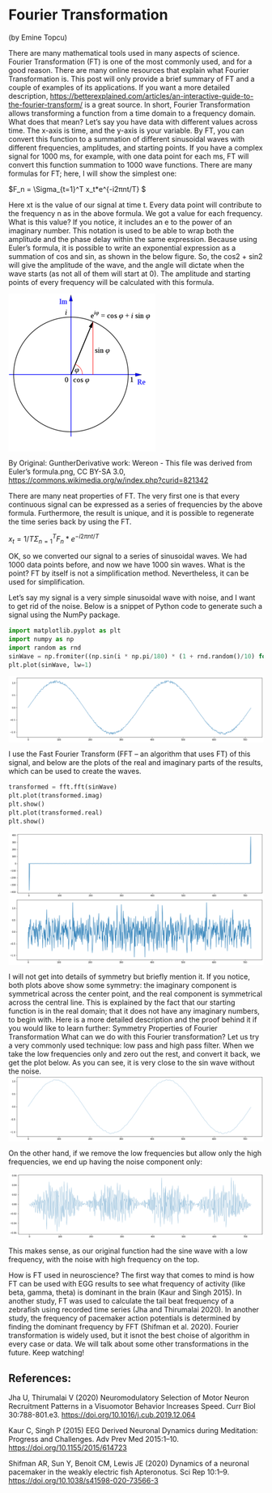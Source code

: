 # Fourier Transformation

(by Emine Topcu)

There are many mathematical tools used in many aspects of science. Fourier Transformation (FT) is one of the most commonly used, and for a good reason. There are many online resources that explain what Fourier Transformation is. This post will only provide a brief summary of FT and a couple of examples of its applications. If you want a more detailed description, https://betterexplained.com/articles/an-interactive-guide-to-the-fourier-transform/ is a great source.
In short, Fourier Transformation allows transforming a function from a time domain to a frequency domain. What does that mean? Let’s say you have data with different values across time. The x-axis is time, and the y-axis is your variable. By FT, you can convert this function to a summation of different sinusoidal waves with different frequencies, amplitudes, and starting points. If you have a complex signal for 1000 ms, for example, with one data point for each ms, FT will convert this function summation to 1000 wave functions. There are many formulas for FT; here, I will show the simplest one:


$F_n = \Sigma_{t=1}^T x_t*e^{-i2πnt/T} $


Here xt is the value of our signal at time t. Every data point will contribute to the frequency n as in the above formula. We got a value for each frequency. What is this value? If you notice, it includes an e to the power of an imaginary number. This notation is used to be able to wrap both the amplitude and the phase delay within the same expression. Because using Euler’s formula, it is possible to write an exponential expression as a summation of cos and sin, as shown in the below figure. So, the cos2 + sin2 will give the amplitude of the wave, and the angle will dictate when the wave starts (as not all of them will start at 0). The amplitude and starting points of every frequency will be calculated with this formula.

<img align="center" src="images\FT_Euler.png">

By Original: GuntherDerivative work: Wereon - This file was derived from Euler’s formula.png, CC BY-SA 3.0, https://commons.wikimedia.org/w/index.php?curid=821342

There are many neat properties of FT. The very first one is that every continuous signal can be expressed as a series of frequencies by the above formula. Furthermore, the result is unique, and it is possible to regenerate the time series back by using the FT.


$x_t = 1/T \Sigma_{n=1}^T F_n*e^{-i2πnt/T}$


OK, so we converted our signal to a series of sinusoidal waves. We had 1000 data points before, and now we have 1000 sin waves. What is the point? FT by itself is not a simplification method. Nevertheless, it can be used for simplification.


Let’s say my signal is a very simple sinusoidal wave with noise, and I want to get rid of the noise. Below is a snippet of Python code to generate such a signal using the NumPy package.
```python
import matplotlib.pyplot as plt
import numpy as np
import random as rnd
sinWave = np.fromiter((np.sin(i * np.pi/180) * (1 + rnd.random()/10) for i in range(720)), dtype = "float")
plt.plot(sinWave, lw=1)
```
<img align="center" src="images\FT_SinWithNoise.png">

I use the Fast Fourier Transform (FFT – an algorithm that uses FT) of this signal, and below are the plots of the real and imaginary parts of the results, which can be used to create the waves.

```python
transformed = fft.fft(sinWave)
plt.plot(transformed.imag)
plt.show()
plt.plot(transformed.real)
plt.show()
```

<img align="center" src="images\FT_SinFFTIm.png">
<img align="center" src="images\FT_SinFFTReal.png">


I will not get into details of symmetry but briefly mention it. If you notice, both plots above show some symmetry: the imaginary component is symmetrical across the center point, and the real component is symmetrical across the central line. This is explained by the fact that our starting function is in the real domain; that it does not have any imaginary numbers, to begin with. Here is a more detailed description and the proof behind it if you would like to learn further: Symmetry Properties of Fourier Transformation
What can we do with this Fourier transformation? Let us try a very commonly used technique: low pass and high pass filter. When we take the low frequencies only and zero out the rest, and convert it back, we get the plot below. As you can see, it is very close to the sin wave without the noise.
<img align="center" src="images\FT_LowPass.png">

On the other hand, if we remove the low frequencies but allow only the high frequencies, we end up having the noise component only:

<img align="center" src="images\FT_HighPass.png">

This makes sense, as our original function had the sine wave with a low frequency, with the noise with high frequency on the top.

How is FT used in neuroscience? The first way that comes to mind is how FT can be used with EGG results to see what frequency of activity (like beta, gamma, theta) is dominant in the brain (Kaur and Singh 2015). In another study, FT was used to calculate the tail beat frequency of a zebrafish using recorded time series (Jha and Thirumalai 2020). In another study, the frequency of pacemaker action potentials is determined by finding the dominant frequency by FFT (Shifman et al. 2020).
Fourier transformation is widely used, but it isnot the best choise of algorithm in every case or data. We will talk about some other transformations in the future. Keep watching!

## References:
Jha U, Thirumalai V (2020) Neuromodulatory Selection of Motor Neuron Recruitment Patterns in a Visuomotor Behavior Increases Speed. Curr Biol 30:788-801.e3. https://doi.org/10.1016/j.cub.2019.12.064

Kaur C, Singh P (2015) EEG Derived Neuronal Dynamics during Meditation: Progress and Challenges. Adv Prev Med 2015:1–10. https://doi.org/10.1155/2015/614723

Shifman AR, Sun Y, Benoit CM, Lewis JE (2020) Dynamics of a neuronal pacemaker in the weakly electric fish Apteronotus. Sci Rep 10:1–9. https://doi.org/10.1038/s41598-020-73566-3

